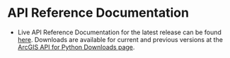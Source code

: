 # API Reference Documentation

* Live API Reference Documentation for the latest release can be found [here](https://developers.arcgis.com/python/api-reference/).  Downloads are available for current and previous versions at the [ArcGIS API for Python Downloads page](https://developers.arcgis.com/downloads/#python).